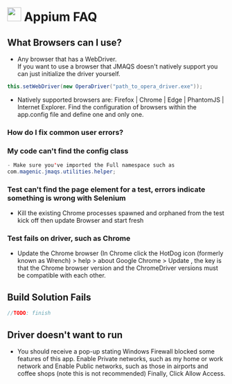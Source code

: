 # <img src="resources/jmaqslogo.jpg" height="32" width="32"> Appium FAQ

## What Browsers can I use?
- Any browser that has a WebDriver.  
If you want to use a browser that JMAQS doesn't natively support you can just initialize the driver yourself.
```java
this.setWebDriver(new OperaDriver("path_to_opera_driver.exe"));
```
- Natively supported browsers are:  Firefox | Chrome | Edge | PhantomJS | Internet Explorer. 
Find the configuration of browsers within the app.config file and define one and only one.

### How do I fix common user errors?

### My code can't find the config class  
```java
- Make sure you've imported the Full namespace such as 
com.magenic.jmaqs.utilities.helper;
```
### Test can't find the page element for a test, errors indicate something is wrong with Selenium  
- Kill the existing Chrome processes spawned and orphaned from the test kick off then update Browser and start fresh
### Test fails on driver, such as Chrome  
- Update the Chrome browser  (In Chrome click the HotDog icon (formerly known as Wrench) > help > about Google Chrome > Update , the key is that the Chrome browser version and the ChromeDriver versions must be compatible with each other.

## Build Solution Fails
```java
//TODO: finish
```

## Driver doesn't want to run
- You should receive a pop-up stating Windows Firewall blocked some features of this app.  Enable Private networks, such as my home or work network and Enable Public networks, such as those in airports and coffee shops (note this is not recommended) Finally, Click Allow Access.